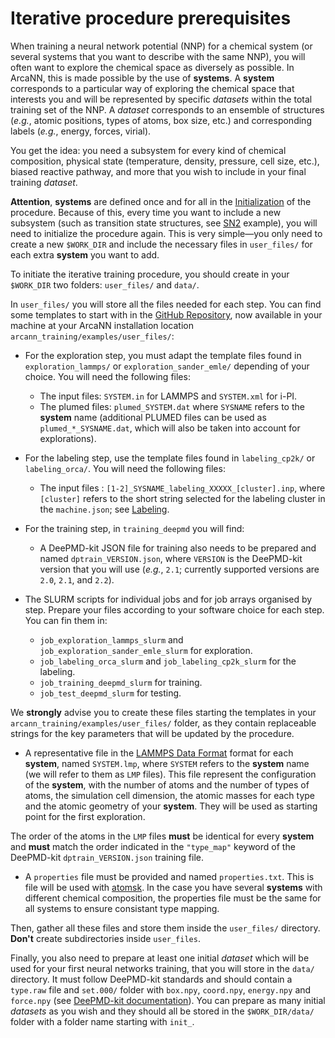 # Iterative procedure prerequisites 

When training a neural network potential (NNP) for a chemical system (or several systems that you want to describe with the same NNP), you will often want to explore the chemical space as diversely as possible.
In ArcaNN, this is made possible by the use of **systems**.
A **system** corresponds to a particular way of exploring the chemical space that interests you and will be represented by specific *datasets* within the total training set of the NNP.
A *dataset* corresponds to an ensemble of structures (*e.g.*, atomic positions, types of atoms, box size, etc.) and corresponding labels (*e.g.*, energy, forces, virial).

You get the idea: you need a subsystem for every kind of chemical composition, physical state (temperature, density, pressure, cell size, etc.), biased reactive pathway, and more that you wish to include in your final training *dataset*.

**Attention**, **systems** are defined once and for all in the [Initialization](../initialization) of the procedure.
Because of this, every time you want to include a new subsystem (such as transition state structures, see [SN2](../examples/sn2.md) example), you will need to initialize the procedure again.
This is very simple—you only need to create a new `$WORK_DIR` and include the necessary files in `user_files/` for each extra **system** you want to add.

To initiate the iterative training procedure, you should create in your `$WORK_DIR` two folders: `user_files/` and `data/`.

In `user_files/` you will store all the files needed for each step. You can find some templates to start with in the [GitHub Repository](https://github.com/arcann-chem/), now available in your machine at your ArcaNN installation location `arcann_training/examples/user_files/`:

- For the exploration step, you must adapt the template files found in `exploration_lammps/` or `exploration_sander_emle/` depending of your choice. You will need the following files:
    - The input files: `SYSTEM.in` for LAMMPS and `SYSTEM.xml` for i-PI.
    - The plumed files: `plumed_SYSTEM.dat` where `SYSNAME` refers to the **system** name (additional PLUMED files can be used as `plumed_*_SYSNAME.dat`, which will also be taken into account for explorations).


- For the labeling step, use the template files found in `labeling_cp2k/` or `labeling_orca/`. You will need the following files:
    - The input files : `[1-2]_SYSNAME_labeling_XXXXX_[cluster].inp`, where `[cluster]` refers to the short string selected for the labeling cluster in the `machine.json`; see [Labeling](../labeling).


- For the training step, in `training_deepmd` you will find: 
    - A DeePMD-kit JSON file for training also needs to be prepared and named `dptrain_VERSION.json`, where `VERSION` is the DeePMD-kit version that you will use (*e.g.*, `2.1`; currently supported versions are `2.0`, `2.1`, and `2.2`).


- The SLURM scripts for individual jobs and for job arrays organised by step. Prepare your files according to your software choice for each step. You can fin them in: 
    - `job_exploration_lammps_slurm` and `job_exploration_sander_emle_slurm` for exploration.
    - `job_labeling_orca_slurm` and `job_labeling_cp2k_slurm` for the labeling.
    - `job_training_deepmd_slurm` for training. 
    - `job_test_deepmd_slurm` for testing. 


We **strongly** advise you to create these files starting the templates in your `arcann_training/examples/user_files/` folder, as they contain replaceable strings for the key parameters that will be updated by the procedure.

- A representative file in the [LAMMPS Data Format](https://docs.lammps.org/2001/data_format.html) format for each **system**, named `SYSTEM.lmp`, where `SYSTEM` refers to the **system** name  (we will refer to them as `LMP` files).
This file represent the configuration of the **system**, with the number of atoms and the number of types of atoms, the simulation cell dimension, the atomic masses for each type and the atomic geometry of your **system**. They will be used as starting point for the first exploration.


The order of the atoms in the `LMP` files **must** be identical for every **system** and **must** match the order indicated in the `"type_map"` keyword of the DeePMD-kit `dptrain_VERSION.json` training file. 

- A `properties` file must be provided and named `properties.txt`.
This is file will be used with [atomsk](https://atomsk.univ-lille.fr/tutorial_properties.php). In the case you have several **systems** with different chemical composition, the properties file must be the same for all systems to ensure consistant type mapping. 

Then, gather all these files and store them inside the `user_files/` directory. **Don't** create subdirectories inside `user_files`. 

Finally, you also need to prepare at least one initial *dataset* which will be used for your first neural networks training, that you will store in the `data/` directory. 
It must follow DeePMD-kit standards and should contain a `type.raw` file and `set.000/` folder with `box.npy`, `coord.npy`, `energy.npy` and `force.npy` (see [DeePMD-kit documentation](https://docs.deepmodeling.com/projects/deepmd/en/master/)).
You can prepare as many initial *datasets* as you wish and they should all be stored in the `$WORK_DIR/data/` folder with a folder name starting with `init_`.








